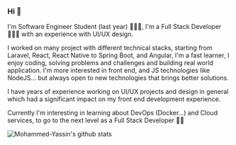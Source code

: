### Hi 👋

I'm Software Engineer Student (last year) 👨🏻‍🎓, I'm a Full Stack Developer 👨🏻‍💻 with an experience with UI/UX design.

I worked on many project with different technical stacks, starting from Laravel, React, React Native to Spring Boot, and Angular, I'm a fast learner, I enjoy coding, solving problems and challenges and building real world application. I'm more interested in front end, and JS technologies like NodeJS... but always open to new technologies that brings better solutions.

I have years of experience working on UI/UX projects and design in general which had a significant impact on my front end development experience.

Currently I'm interesting in learning about DevOps (Docker...) and Cloud services, to go to the next level as a Full Stack Developer 💪🏻

![Mohammed-Yassin's github stats](https://github-readme-stats.vercel.app/api?username=myhamdaoui&count_private=true&show_icons=true)
